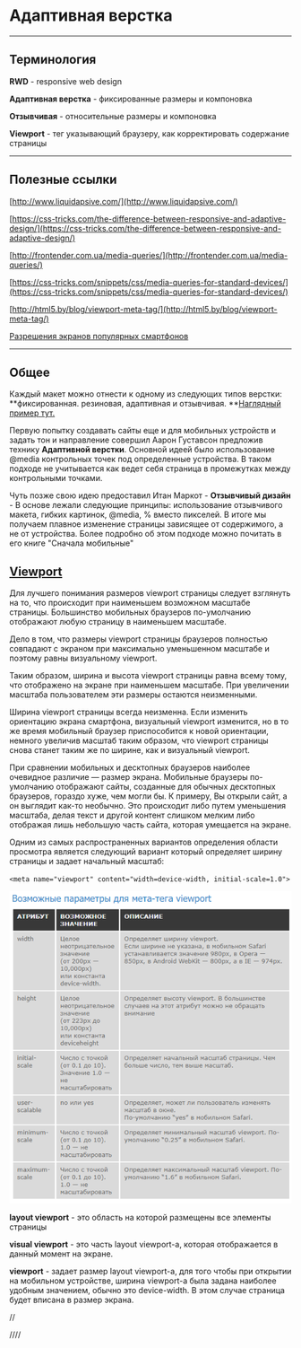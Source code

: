# Адаптивная верстка

---

## Терминология

**RWD** -  responsive web design

**Адаптивная верстка** - фиксированные размеры и компоновка

**Отзывчивая** - относительные размеры и компоновка

**Viewport** - тег указывающий браузеру, как корректировать содержание страницы

---

## Полезные ссылки

[http://www.liquidapsive.com/](http://www.liquidapsive.com/)

[https://css-tricks.com/the-difference-between-responsive-and-adaptive-design/](https://css-tricks.com/the-difference-between-responsive-and-adaptive-design/)

[http://frontender.com.ua/media-queries/](http://frontender.com.ua/media-queries/)

[https://css-tricks.com/snippets/css/media-queries-for-standard-devices/](https://css-tricks.com/snippets/css/media-queries-for-standard-devices/)

[http://html5.by/blog/viewport-meta-tag/](http://html5.by/blog/viewport-meta-tag/)

[Разрешения экранов популярных смартфонов](http://myresolutionis.ru/page/smapage.php)

---

## Общее

Каждый макет можно отнести к одному из следующих типов верстки: **фиксированная. резиновая, адаптивная и отзывчивая. **[Наглядный пример тут.](http://www.liquidapsive.com/)

Первую попытку создавать сайты еще и для мобильных устройств и задать тон и направление совершил Аарон Густавсон предложив технику **Адаптивной верстки**. Основной идеей было использование @media контрольных точек под определенные устройства. В таком подходе не учитывается как ведет себя страница в промежутках между контрольными точками.

Чуть позже свою идею предоставил Итан Маркот - **Отзывчивый дизайн** - В основе лежали следующие принципы: использование отзывчивого макета, гибких картинок, @media, % вместо пикселей. В итоге мы получаем плавное изменение страницы зависящее от содержимого, а не от устройства. Более подробно об этом подходе можно почитать в его книге "Сначала мобильные"

## [Viewport](https://www.quirksmode.org/mobile/viewports2.html)

Для лучшего понимания размеров viewport страницы следует взглянуть на то, что происходит при наименьшем возможном масштабе страницы. Большинство мобильных браузеров по-умолчанию отображают любую страницу в наименьшем масштабе.

Дело в том, что размеры viewport страницы браузеров полностью совпадают с экраном при максимально уменьшенном масштабе и поэтому равны визуальному viewport.

Таким образом, ширина и высота viewport страницы равна всему тому, что отображено на экране при наименьшем масштабе. При увеличении масштаба пользователем эти размеры остаются неизменными.

Ширина viewport страницы всегда неизменна. Если изменить ориентацию экрана смартфона, визуальный viewport изменится, но в то же время мобильный браузер приспособится к новой ориентации, немного увеличив масштаб таким образом, что viewport страницы снова станет таким же по ширине, как и визуальный viewport.

При сравнении мобильных и десктопных браузеров наиболее очевидное различие — размер экрана. Мобильные браузеры по-умолчанию отображают сайты, созданные для обычных десктопных браузеров, гораздо хуже, чем могли бы. К примеру, Вы открыли сайт, а он выглядит как-то необычно. Это происходит либо путем уменьшения масштаба, делая текст и другой контент слишком мелким либо отображая лишь небольшую часть сайта, которая умещается на экране.

Одним из самых распространенных вариантов определения области просмотра является следующий вариант который определяет ширину страницы и задает начальный масштаб:

`<meta name="viewport" content="width=device-width, initial-scale=1.0">`

![](/assets/Viewport.png)

**layout viewport** - это область на которой размещены все элементы страницы

**visual viewport** - это часть layout viewport-а, которая отображается в данный момент на экране.

**viewport** - задает размер layout viewport-а, для того чтобы при открытии на мобильном устройстве, ширина viewport-a была задана наиболее удобным значением, обычно это device-width. В этом случае страница будет вписана в размер экрана.

//

////

